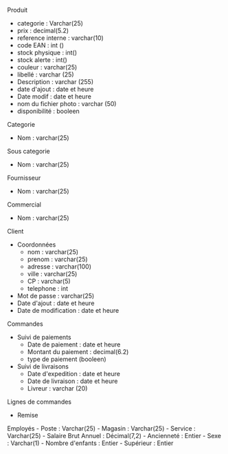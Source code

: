 Produit
- categorie : Varchar(25)
- prix : decimal(5.2)
- reference interne : varchar(10)
- code EAN : int ()
- stock physique : int()
- stock alerte : int()
- couleur : varchar(25)
- libellé : varchar (25)
- Description : varchar (255)
- date d'ajout : date et heure
- Date modif : date et heure
- nom du fichier photo : varchar (50)
- disponibilité : booleen

Categorie
- Nom : varchar(25)

Sous categorie
- Nom : varchar(25)

Fournisseur
- Nom : varchar(25)

Commercial
- Nom : varchar(25)

Client
- Coordonnées
   - nom : varchar(25)
   - prenom : varchar(25)
   - adresse : varchar(100)
   - ville : varchar(25)
   - CP : varchar(5)
   - telephone : int
- Mot de passe : varchar(25)
- Date d'ajout : date et heure
- Date de modification : date et heure

Commandes
- Suivi de paiements
  - Date de paiement : date et heure
  - Montant du paiement : decimal(6.2)
  - type de paiement (booleen)
- Suivi de livraisons
  - Date d'expedition : date et heure
  - Date de livraison : date et heure
  - Livreur : varchar (20)

Lignes de commandes
- Remise

Employés
    - Poste : Varchar(25)
    - Magasin : Varchar(25)
    - Service : Varchar(25)
    - Salaire Brut Annuel : Décimal(7,2)
    - Ancienneté : Entier
    - Sexe : Varchar(1)
    - Nombre d'enfants : Entier
    - Supérieur : Entier 